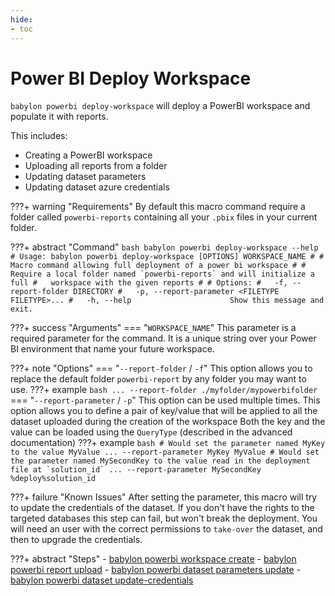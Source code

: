 ```yaml
---
hide:
- toc
---
```

# Power BI Deploy Workspace

`babylon powerbi deploy-workspace` will deploy a PowerBI workspace and populate it with reports.

This includes:

  - Creating a PowerBI workspace
  - Uploading all reports from a folder
  - Updating dataset parameters
  - Updating dataset azure credentials

???+ warning "Requirements"
    By default this macro command require a folder called `powerbi-reports` containing all your `.pbix` files in your current folder.

???+ abstract "Command"
    ```bash
    babylon powerbi deploy-workspace --help
    # Usage: babylon powerbi deploy-workspace [OPTIONS] WORKSPACE_NAME
    #
    #   Macro command allowing full deployment of a power bi workspace
    #
    #   Require a local folder named `powerbi-reports` and will initialize a full
    #   workspace with the given reports
    #
    # Options:
    #   -f, --report-folder DIRECTORY
    #   -p, --report-parameter <FILETYPE FILETYPE>...
    #   -h, --help                      Show this message and exit.
    ```

???+ success "Arguments"
    === "`WORKSPACE_NAME`"
        This parameter is a required parameter for the command.
        It is a unique string over your Power BI environment that name your future workspace.

???+ note "Options"
    === "`--report-folder` / `-f`"
        This option allows you to replace the default folder `powerbi-report` by any folder you may want to use.
        ???+ example
            ```bash
            ... --report-folder ./myfolder/mypowerbifolder
            ```
    === "`--report-parameter` / `-p`"
        This option can be used multiple times.
        This option allows you to define a pair of key/value that will be applied to all the dataset uploaded during the creation of the workspace
        Both the key and the value can be loaded using the `QueryType` (described in the advanced documentation)
        ???+ example
            ```bash
            # Would set the parameter named MyKey to the value MyValue
            ... --report-parameter MyKey MyValue
            # Would set the parameter named MySecondKey to the value read in the deployment file at `solution_id`
            ... --report-parameter MySecondKey %deploy%solution_id
            ```

???+ failure "Known Issues"
    After setting the parameter, this macro will try to update the credentials of the dataset.
    If you don't have the rights to the targeted databases this step can fail, but won't break the deployment.
    You will need an user with the correct permissions to `take-over` the dataset, and then to upgrade the credentials.

???+ abstract "Steps"
    - [babylon powerbi workspace create](https://cosmo-tech.github.io/Babylon/latest/cli/#create_15)
    - [babylon powerbi report upload](https://cosmo-tech.github.io/Babylon/latest/cli/#upload_2)
    - [babylon powerbi dataset parameters update](https://cosmo-tech.github.io/Babylon/latest/cli/#update_8)
    - [babylon powerbi dataset update-credentials](https://cosmo-tech.github.io/Babylon/latest/cli/#update-credentials)
